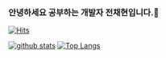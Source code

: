 ### 안녕하세요 공부하는 개발자 전채현입니다.👋
[![Hits](https://hits.seeyoufarm.com/api/count/incr/badge.svg?url=https%3A%2F%2Fgithub.com%2FchaehyunJ)](https://hits.seeyoufarm.com)
<!--
**chaehyunJ/chaehyunJ** is a ✨ _special_ ✨ repository because its `README.md` (this file) appears on your GitHub profile.
Here are some ideas to get you started:
- 🔭 I’m currently working on ...
- 🌱 I’m currently learning ...
- 👯 I’m looking to collaborate on ...
- 🤔 I’m looking for help with ...
- 💬 Ask me about ...
- 📫 How to reach me: ...
- 😄 Pronouns: ...
- ⚡ Fun fact: ...
-->

[![github stats](https://github-readme-stats.vercel.app/api?username=chaehyunJ&show_icons=true&hide_border=true)](https://github.com/chaehyunJ)
[![Top Langs](https://github-readme-stats.vercel.app/api/top-langs/?username=chaehyunJ&layout=compact)](https://github.com/chaehyunJ)
